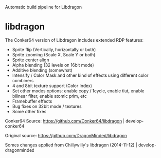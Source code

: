Automatic build pipeline for Libdragon


# libdragon
The Conker64 version of Libdragon includes extended RDP features:
- Sprite flip (Vertically, horizontally or both)
- Sprite zooming (Scale X, Scale Y or both)
- Sprite center align
- Alpha blending (32 levels on 16bit mode)
- Additive blending (somewhat)
- Intensify / Color Mask and other kind of effects using different color combiners
- 4 and 8bit texture support (Color Index)
- Set other modes options: enable copy / 1cycle, enable tlut, enable bilinear filter, enable atomic prim, etc
- Framebuffer effects
- Bug fixes on 32bit mode / textures
- Some other fixes

Conker64 Source:
https://github.com/Conker64/libdragon | develop-conker64

Original source:
https://github.com/DragonMinded/libdragon

Somes changes applied from Chillywilly's libdragon (2014-11-12) | develop-dragonminded
